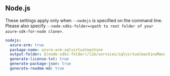 ## Node.js

These settings apply only when `--nodejs` is specified on the command line.
Please also specify `--node-sdks-folder=<path to root folder of your azure-sdk-for-node clone>`.

``` yaml $(nodejs)
nodejs:
  azure-arm: true
  package-name: azure-arm-sqlvirtualmachine
  output-folder: $(node-sdks-folder)/lib/services/sqlvirtualmachineManagement
  generate-license-txt: true
  generate-package-json: true
  generate-readme-md: true
```
